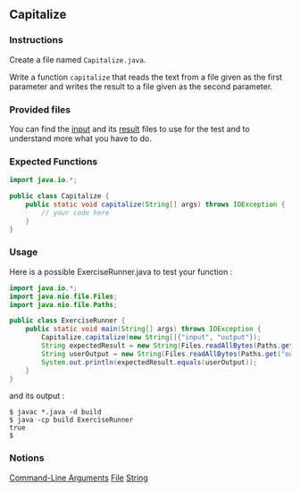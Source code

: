 ## Capitalize

### Instructions

Create a file named `Capitalize.java`.

Write a function `capitalize` that reads the text from a file given as the first parameter and writes the result to a file given as the second parameter.

### Provided files

You can find the [input](input.txt) and its [result](result.txt) files to use for the test and to understand more what you have to do.

### Expected Functions

```java
import java.io.*;

public class Capitalize {
    public static void capitalize(String[] args) throws IOException {
        // your code here
    }
}
```

### Usage

Here is a possible ExerciseRunner.java to test your function :

```java
import java.io.*;
import java.nio.file.Files;
import java.nio.file.Paths;

public class ExerciseRunner {
    public static void main(String[] args) throws IOException {
        Capitalize.capitalize(new String[]{"input", "output"});
        String expectedResult = new String(Files.readAllBytes(Paths.get("result")));
        String userOutput = new String(Files.readAllBytes(Paths.get("output")));
        System.out.println(expectedResult.equals(userOutput));
    }
}
```

and its output :

```shell
$ javac *.java -d build
$ java -cp build ExerciseRunner
true
$
```

### Notions

[Command-Line Arguments](https://docs.oracle.com/javase/tutorial/essential/environment/cmdLineArgs.html)
[File](https://docs.oracle.com/javase/7/docs/api/java/nio/file/Files.html)
[String](https://docs.oracle.com/en/java/javase/17/docs/api/java.base/java/lang/String.html)
